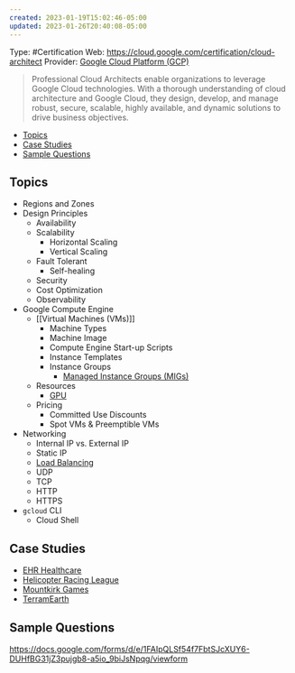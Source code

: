 ```yaml
---
created: 2023-01-19T15:02:46-05:00
updated: 2023-01-26T20:40:08-05:00
---
```

Type: #Certification
Web: https://cloud.google.com/certification/cloud-architect
Provider: [Google Cloud Platform (GCP)](../Cloud%20Infrastructure/Google%20Cloud%20Platform%20(GCP).md)

>Professional Cloud Architects enable organizations to leverage Google Cloud technologies. With a thorough understanding of cloud architecture and Google Cloud, they design, develop, and manage robust, secure, scalable, highly available, and dynamic solutions to drive business objectives. 

- [Topics](#topics)
- [Case Studies](#case-studies)
- [Sample Questions](#sample-questions)

## Topics

- Regions and Zones
- Design Principles
	- Availability
	- Scalability
		- Horizontal Scaling
		- Vertical Scaling
	- Fault Tolerant
		- Self-healing
	- Security
	- Cost Optimization
	- Observability
- Google Compute Engine
	- [[Virtual Machines (VMs)]]
		- Machine Types
		- Machine Image
		- Compute Engine Start-up Scripts
		- Instance Templates
		- Instance Groups
			- [Managed Instance Groups (MIGs)](../Cloud%20Infrastructure/Google%20Cloud%20Platform/Managed%20Instance%20Groups%20(MIGs).md)
	- Resources
		- [GPU](GPU)
	- Pricing
		- Committed Use Discounts
		- Spot VMs & Preemptible VMs
- Networking
	- Internal IP vs. External IP
	- Static IP
	- [Load Balancing](Load%20Balancing)
	- UDP
	- TCP
	- HTTP
	- HTTPS
- `gcloud` CLI
	- Cloud Shell

## Case Studies

- [EHR Healthcare](Case%20Studies/EHR%20Healthcare.md)
- [Helicopter Racing League](Case%20Studies/Helicopter%20Racing%20League.md)
- [Mountkirk Games](Case%20Studies/Mountkirk%20Games.md)
- [TerramEarth](Case%20Studies/TerramEarth.md)

## Sample Questions

https://docs.google.com/forms/d/e/1FAIpQLSf54f7FbtSJcXUY6-DUHfBG31jZ3pujgb8-a5io_9biJsNpqg/viewform
